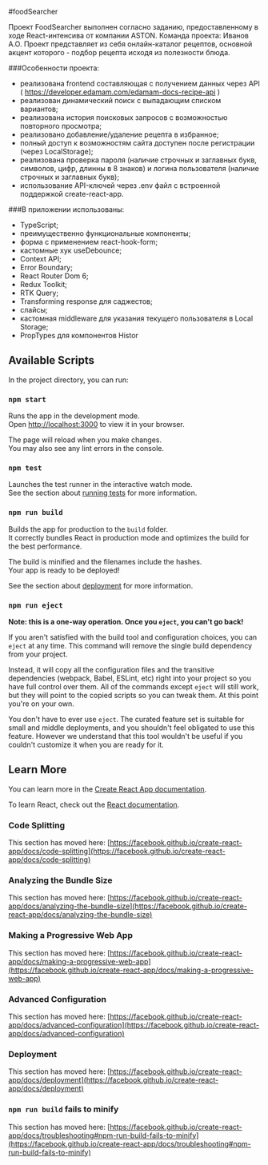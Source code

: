 #foodSearcher

Проект FoodSearcher выполнен согласно заданию, предоставленному в ходе React-интенсива от компании ASTON. Команда проекта: Иванов А.О. 
Проект представляет из себя онлайн-каталог рецептов, основной акцент которого - подбор рецепта исходя из полезности блюда.

###Особенности проекта:
- реализована frontend составляющая с получением данных через API (
  https://developer.edamam.com/edamam-docs-recipe-api
)
- реализован динамический поиск с выпадающим списком вариантов;
- реализована история поисковых запросов с возможностью повторного просмотра;
- реализовано добавление/удаление рецепта в избранное;
- полный доступ к возможностям сайта доступен после регистрации (через LocalStorage);
- реализована проверка пароля (наличие строчных и заглавных букв, символов, цифр, длинны в 8 знаков) и логина пользователя (наличие строчных и заглавных букв);
- использование API-ключей через .env файл с встроенной поддержкой create-react-app.

###В приложении использованы:
- TypeScript;
- преимущественно функциональные компоненты;
- форма с применением react-hook-form;
- кастомные хук useDebounce;
- Context API;
- Error Boundary;
- React Router Dom 6;
- Redux Toolkit;
- RTK Query;
- Transforming response для саджестов;
- слайсы;
- кастомная middleware для указания текущего пользователя в Local Storage;
- PropTypes для компонентов Histor


## Available Scripts

In the project directory, you can run:

### `npm start`

Runs the app in the development mode.\
Open [http://localhost:3000](http://localhost:3000) to view it in your browser.

The page will reload when you make changes.\
You may also see any lint errors in the console.

### `npm test`

Launches the test runner in the interactive watch mode.\
See the section about [running tests](https://facebook.github.io/create-react-app/docs/running-tests) for more information.

### `npm run build`

Builds the app for production to the `build` folder.\
It correctly bundles React in production mode and optimizes the build for the best performance.

The build is minified and the filenames include the hashes.\
Your app is ready to be deployed!

See the section about [deployment](https://facebook.github.io/create-react-app/docs/deployment) for more information.

### `npm run eject`

**Note: this is a one-way operation. Once you `eject`, you can't go back!**

If you aren't satisfied with the build tool and configuration choices, you can `eject` at any time. This command will remove the single build dependency from your project.

Instead, it will copy all the configuration files and the transitive dependencies (webpack, Babel, ESLint, etc) right into your project so you have full control over them. All of the commands except `eject` will still work, but they will point to the copied scripts so you can tweak them. At this point you're on your own.

You don't have to ever use `eject`. The curated feature set is suitable for small and middle deployments, and you shouldn't feel obligated to use this feature. However we understand that this tool wouldn't be useful if you couldn't customize it when you are ready for it.

## Learn More

You can learn more in the [Create React App documentation](https://facebook.github.io/create-react-app/docs/getting-started).

To learn React, check out the [React documentation](https://reactjs.org/).

### Code Splitting

This section has moved here: [https://facebook.github.io/create-react-app/docs/code-splitting](https://facebook.github.io/create-react-app/docs/code-splitting)

### Analyzing the Bundle Size

This section has moved here: [https://facebook.github.io/create-react-app/docs/analyzing-the-bundle-size](https://facebook.github.io/create-react-app/docs/analyzing-the-bundle-size)

### Making a Progressive Web App

This section has moved here: [https://facebook.github.io/create-react-app/docs/making-a-progressive-web-app](https://facebook.github.io/create-react-app/docs/making-a-progressive-web-app)

### Advanced Configuration

This section has moved here: [https://facebook.github.io/create-react-app/docs/advanced-configuration](https://facebook.github.io/create-react-app/docs/advanced-configuration)

### Deployment

This section has moved here: [https://facebook.github.io/create-react-app/docs/deployment](https://facebook.github.io/create-react-app/docs/deployment)

### `npm run build` fails to minify

This section has moved here: [https://facebook.github.io/create-react-app/docs/troubleshooting#npm-run-build-fails-to-minify](https://facebook.github.io/create-react-app/docs/troubleshooting#npm-run-build-fails-to-minify)
